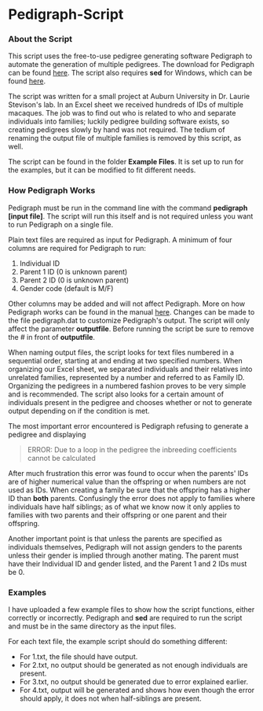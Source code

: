 # Pedigraph-Script

### About the Script
This script uses the free-to-use pedigree generating software Pedigraph to automate the generation of multiple pedigrees. The download for Pedigraph can be found [here](https://animalgene.umn.edu/download-pedigraph). The script also requires **sed** for Windows, which can be found [here](http://gnuwin32.sourceforge.net/packages/sed.htm).

The script was written for a small project at Auburn University in Dr. Laurie Stevison's lab. In an Excel sheet we received hundreds of IDs of multiple macaques. The job was to find out who is related to who and separate individuals into families; luckily pedigree building software exists, so creating pedigrees slowly by hand was not required. The tedium of renaming the output file of multiple families is removed by this script, as well.

The script can be found in the folder **Example Files**. It is set up to run for the examples, but it can be modified to fit different needs. 

### How Pedigraph Works

Pedigraph must be run in the command line with the command **pedigraph [input file]**. The script will run this itself and is not required unless you want to run Pedigraph on a single file.

Plain text files are required as input for Pedigraph. A minimum of four columns are required for Pedigraph to run:
1. Individual ID
2. Parent 1 ID (0 is unknown parent)
3. Parent 2 ID (0 is unknown parent)
4. Gender code (default is M/F)

Other columns may be added and will not affect Pedigraph. More on how Pedigraph works can be found in the manual [here](https://animalgene.umn.edu/sites/animalgene.umn.edu/files/pedigraph_manual.pdf). Changes can be made to the file pedigraph.dat to customize Pedigraph's output. The script will only affect the parameter **outputfile**. Before running the script be sure to remove the # in front of **outputfile**.

When naming output files, the script looks for text files numbered in a sequential order, starting at and ending at two specified numbers. When organizing our Excel sheet, we separated individuals and their relatives into unrelated families, represented by a number and referred to as Family ID. Organizing the pedigrees in a numbered fashion proves to be very simple and is recommended. The script also looks for a certain amount of individuals present in the pedigree and chooses whether or not to generate output depending on if the condition is met. 

The most important error encountered is Pedigraph refusing to generate a pedigree and displaying
>ERROR: Due to a loop in the pedigree the inbreeding coefficients cannot be calculated

After much frustration this error was found to occur when the parents' IDs are of higher numerical value than the offspring or when numbers are not used as IDs. When creating a family be sure that the offspring has a higher ID than **both** parents. Confusingly the error does not apply to families where individuals have half siblings; as of what we know now it only applies to families with two parents and their offspring or one parent and their offspring.  

Another important point is that unless the parents are specified as individuals themselves, Pedigraph will not assign genders to the parents unless their gender is implied through another mating. The parent must have their Individual ID and gender listed, and the Parent 1 and 2 IDs must be 0.

### Examples

I have uploaded a few example files to show how the script functions, either correctly or incorrectly. Pedigraph and **sed** are required to run the script and must be in the same directory as the input files.

For each text file, the example script should do something different:
* For 1.txt, the file should have output.
* For 2.txt, no output should be generated as not enough individuals are present.
* For 3.txt, no output should be generated due to error explained earlier.
* For 4.txt, output will be generated and shows how even though the error should apply, it does not when half-siblings are present.
